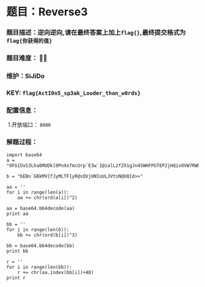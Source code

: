 # 题目：Reverse3

### 题目描述：逆向逆向,请在最终答案上加上`flag{}`,最终提交格式为`flag{你获得的值}`

### 题目难度： 🌟🌟

### 维护：SiJiDo

### KEY: `flag{ActI0n5_sp3ak_Louder_than_w0rds}`

### 配置信息： 

​	1.开放端口： `8080`

### 解题过程：

```
import base64
a = "OFG{OxS3Lha6MUDk[0PnXofmcUrp`E3w`1@zalL2fZX1gJn4SWHFPGTEP2jHQivOVW7RWDDQW3PTTnf[UTmjSAOiHT6oIkerZ{q?"

b = "bEBn`GBkMV{fJyMLTF{yR@sQVjUNIoULJVtsN@UQ[d>>"

aa = ''
for i in range(len(a)):
    aa += chr(ord(a[i])^2)

aa = base64.b64decode(aa)
print aa

bb = ''
for i in range(len(b)):
    bb += chr(ord(b[i])^3)

bb = base64.b64decode(bb)
print bb

r = ''
for i in range(len(bb)):
    r += chr(aa.index(bb[i])+48)
print r
```

